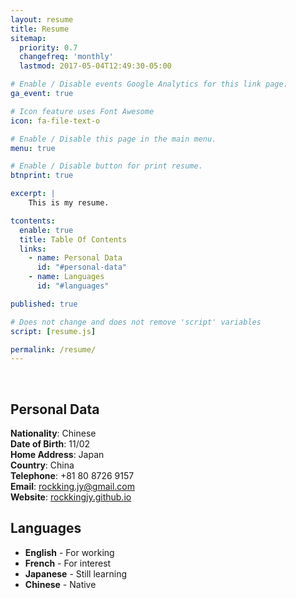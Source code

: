 ```yaml
---
layout: resume
title: Resume
sitemap:
  priority: 0.7
  changefreq: 'monthly'
  lastmod: 2017-05-04T12:49:30-05:00

# Enable / Disable events Google Analytics for this link page.
ga_event: true

# Icon feature uses Font Awesome
icon: fa-file-text-o

# Enable / Disable this page in the main menu.
menu: true

# Enable / Disable button for print resume.
btnprint: true

excerpt: |
    This is my resume. 

tcontents:
  enable: true
  title: Table Of Contents
  links:
    - name: Personal Data
      id: "#personal-data"
    - name: Languages
      id: "#languages"   

published: true

# Does not change and does not remove 'script' variables
script: [resume.js]

permalink: /resume/
---
```

<br>

## Personal Data

**Nationality**: Chinese   
**Date of Birth**: 11/02   
**Home Address**: Japan  
**Country**: China     
**Telephone**: +81 80 8726 9157      
**Email**: rockking.jy@gmail.com  
**Website**: [rockkingjy.github.io](http://rockkingjy.github.io)   


## Languages

* **English** - For working
* **French** - For interest
* **Japanese** - Still learning
* **Chinese** - Native
